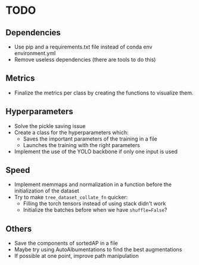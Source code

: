 # TODO

## Dependencies

- Use pip and a requirements.txt file instead of conda env environment.yml
- Remove useless dependencies (there are tools to do this)

## Metrics

- Finalize the metrics per class by creating the functions to visualize them.

## Hyperparameters

- Solve the pickle saving issue
- Create a class for the hyperparameters which:
    - Saves the important parameters of the training in a file
    - Launches the training with the right parameters
- Implement the use of the YOLO backbone if only one input is used

## Speed

- Implement memmaps and normalization in a function before the initialization of the dataset
- Try to make `tree_dataset_collate_fn` quicker:
    - Filling the torch tensors instead of using stack didn't work
    - Initialize the batches before when we have `shuffle=False`?

## Others

- Save the components of sortedAP in a file
- Maybe try using AutoAlbumentations to find the best augmentations
- If possible at one point, improve path manipulation
